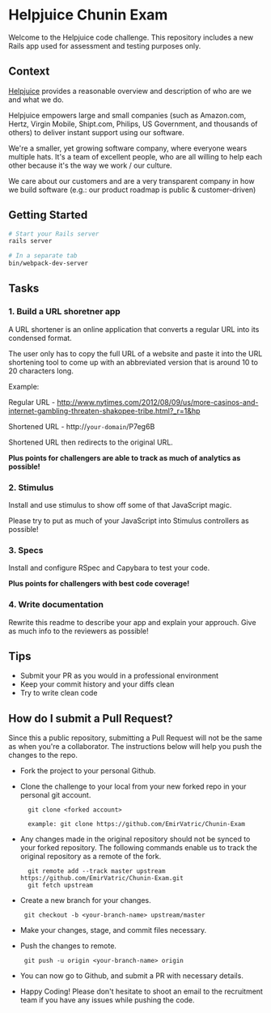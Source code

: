 # Helpjuice Chunin Exam

Welcome to the Helpjuice code challenge. This repository includes a new Rails app used for assessment and testing purposes only.

## Context

[Helpjuice](https://www.helpjuice.com/) provides a reasonable overview and description of who are we and what we do.

Helpjuice empowers large and small companies (such as Amazon.com, Hertz, Virgin Mobile, Shipt.com, Philips, US Government, and thousands of others) to deliver instant support using our software.

We're a smaller, yet growing software company, where everyone wears multiple hats. It's a team of excellent people, who are all willing to help each other because it's the way we work / our culture.

We care about our customers and are a very transparent company in how we build software (e.g.: our product roadmap is public & customer-driven)


## Getting Started

```bash
# Start your Rails server
rails server

# In a separate tab
bin/webpack-dev-server
```

## Tasks

### 1. Build a URL shoretner app

A URL shortener is an online application that converts a regular URL into its condensed format.

The user only has to copy the full URL of a website and paste it into the URL shortening tool to come up with an abbreviated version that is around 10 to 20 characters long.

Example:

Regular URL - http://www.nytimes.com/2012/08/09/us/more-casinos-and-internet-gambling-threaten-shakopee-tribe.html?_r=1&hp

Shortened URL - http://`your-domain`/P7eg6B

Shortened URL then redirects to the original URL.

**Plus points for challengers are able to track as much of analytics as possible!**

### 2. Stimulus

Install and use stimulus to show off some of that JavaScript magic.

Please try to put as much of your JavaScript into Stimulus controllers as possible!

### 3. Specs

Install and configure RSpec and Capybara to test your code.

**Plus points for challengers with best code coverage!**

### 4. Write documentation

Rewrite this readme to describe your app and explain your approuch. Give as much info to the reviewers as possible!

## Tips

- Submit your PR as you would in a professional environment
- Keep your commit history and your diffs clean
- Try to write clean code

## How do I submit a Pull Request?

Since this a public repository, submitting a Pull Request will not be the same as when you're a collaborator. The instructions below will help you push the changes to the repo.

- Fork the project to your personal Github.
- Clone the challenge to your local from your new forked repo in your personal git account.

  ```
    git clone <forked account>

    example: git clone https://github.com/EmirVatric/Chunin-Exam
  ```

- Any changes made in the original repository should not be synced to your forked repository. The following commands enable us to track the original repository as a remote of the fork.

   ```
     git remote add --track master upstream https://github.com/EmirVatric/Chunin-Exam.git
     git fetch upstream
   ```

- Create a new branch for your changes.

   ```
    git checkout -b <your-branch-name> upstream/master
   ```

- Make your changes, stage, and commit files necessary.
- Push the changes to remote.

  ```
   git push -u origin <your-branch-name> origin
  ```

- You can now go to Github, and submit a PR with necessary details.
- Happy Coding! Please don't hesitate to shoot an email to the recruitment team if you have any issues while pushing the code.
